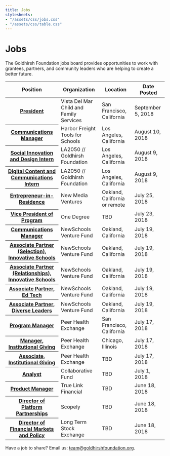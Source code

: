 ```yaml
---
title: Jobs
stylesheets:
- "/assets/css/jobs.css"
- "/assets/css/table.css"
---
```


Jobs
===========

The Goldhirsh Foundation jobs board provides opportunities to work with grantees, partners, and community leaders who are helping to create a better future.


<table>
<thead>
<tr>
  <th scope="col">Position</th>
  <th scope="col">Organization</th>
  <th scope="col">Location</th>
  <th scope="col">Date Posted</th>
</tr>
</thead>
<tbody>

<tr>
  <th scope="row"><a href="https://la2050.org/jobs/1475">President</a></th>
  <td>Vista Del Mar Child and Family Services</td>
  <td>San Francisco, California</td>
  <td>September 5, 2018</td>
</tr>
<tr>
  <th scope="row"><a href="https://la2050.org/jobs/1475">Communications Manager</a></th>
  <td>Harbor Freight Tools for Schools</td>
  <td>Los Angeles, California</td>
  <td>August 10, 2018</td>
</tr>
<tr>
  <th scope="row"><a href="https://la2050.org/jobs/1473">Social Innovation and Design Intern</a></th>
  <td>LA2050 // Goldhirsh Foundation</td>
  <td>Los Angeles, California</td>
  <td>August 9, 2018</td>
</tr>
<tr>
  <th scope="row"><a href="https://la2050.org/jobs/1474">Digital Content and Communications Intern</a></th>
  <td>LA2050 // Goldhirsh Foundation</td>
  <td>Los Angeles, California</td>
  <td>August 9, 2018</td>
</tr>
<tr>
  <th scope="row"><a href="https://docs.google.com/document/d/1cncFvhRgKHUqxdvnSiqv7B-ihHEQq0mr2zlrpmqnGqA/edit">Entrepreneur-in-Residence</a></th>
  <td>New Media Ventures</td>
  <td>Oakland, California or remote</td>
  <td>July 25, 2018</td>
</tr>
<tr>
  <th scope="row"><a href="https://www.1degree.org/about/join/vp-of-program/?p=BL-OPN-ALL-NL61-2017-JUL-26-LAPress">Vice President of Program</a></th>
  <td>One Degree</td>
  <td>TBD</td>
  <td>July 23, 2018</td>
</tr>
<tr>
  <th scope="row"><a href="https://newschools.theresumator.com/apply/jobs/details/uuQUVGEjLP?">Communications Manager</a></th>
  <td>NewSchools Venture Fund</td>
  <td>Oakland, California</td>
  <td>July 19, 2018</td>
</tr>
<tr>
  <th scope="row"><a href="https://newschools.theresumator.com/apply/jobs/details/XjimmhRQEm?">Associate Partner (Selection), Innovative Schools</a></th>
  <td>NewSchools Venture Fund</td>
  <td>Oakland, California</td>
  <td>July 19, 2018</td>
</tr>
<tr>
  <th scope="row"><a href="https://newschools.theresumator.com/apply/jobs/details/7Er2otIS5V?">Associate Partner (Relationships), Innovative Schools</a></th>
  <td>NewSchools Venture Fund</td>
  <td>Oakland, California</td>
  <td>July 19, 2018</td>
</tr>
<tr>
  <th scope="row"><a href="https://newschools.theresumator.com/apply/jobs/details/WhvYPvQtlo?">Associate Partner, Ed Tech</a></th>
  <td>NewSchools Venture Fund</td>
  <td>Oakland, California</td>
  <td>July 19, 2018</td>
</tr>
<tr>
  <th scope="row"><a href="https://newschools.theresumator.com/apply/jobs/details/XBQzoTNmm9?">Associate Partner, Diverse Leaders</a></th>
  <td>NewSchools Venture Fund</td>
  <td>Oakland, California</td>
  <td>July 19, 2018</td>
</tr>
<tr>
  <th scope="row"><a href="https://phe.bamboohr.com/jobs/view.php?id=60">Program Manager</a></th>
  <td>Peer Health Exchange</td>
  <td>San Francisco, California</td>
  <td>July 17, 2018</td>
</tr>
<tr>
  <th scope="row"><a href="https://phe.bamboohr.com/jobs/view.php?id=64">Manager, Institutional Giving</a></th>
  <td>Peer Health Exchange</td>
  <td>Chicago, Illinois</td>
  <td>July 17, 2018</td>
</tr>
<tr>
  <th scope="row"><a href="https://phe.bamboohr.com/jobs/view.php?id=61">Associate, Institutional Giving</a></th>
  <td>Peer Health Exchange</td>
  <td>TBD</td>
  <td>July 17, 2018</td>
</tr>
<tr>
  <th scope="row"><a href="http://www.collaborativefund.com/blog/calling-others-to-join-collaborative-fund/">Analyst</a></th>
  <td>Collaborative Fund</td>
  <td>TBD</td>
  <td>July 1, 2018</td>
</tr>
<tr>
  <th scope="row"><a href="https://www.truelinkfinancial.com/career/product-manager-2">Product Manager</a></th>
  <td>True Link Financial</td>
  <td>TBD</td>
  <td>June 18, 2018</td>
</tr>
<tr>
  <th scope="row"><a href="https://scopely.com/join-us/">Director of Platform Partnerships</a></th>
  <td>Scopely</td>
  <td>TBD</td>
  <td>June 18, 2018</td>
</tr>
<tr>
  <th scope="row"><a href="https://ltse.com/careers">Director of Financial Markets and Policy</a></th>
  <td>Long Term Stock Exchange</td>
  <td>TBD</td>
  <td>June 18, 2018</td>
</tr>

</tbody>
</table>



Have a job to share? Email us: [team@goldhirshfoundation.org](mailto:team@goldhirshfoundation.org).


